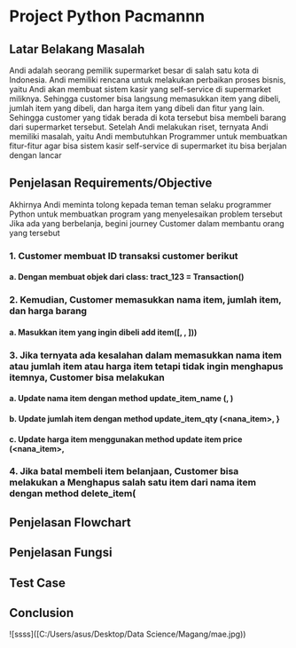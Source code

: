 # Project Python Pacmannn
## Latar Belakang Masalah
Andi adalah seorang pemilik supermarket besar di salah satu kota di Indonesia. Andi memiliki rencana untuk melakukan perbaikan proses bisnis, yaitu Andi akan membuat sistem kasir yang self-service di supermarket miliknya. Sehingga customer bisa langsung memasukkan item yang dibeli, jumlah item yang dibeli, dan harga item yang dibeli dan fitur yang lain. Sehingga customer yang tidak berada di kota tersebut bisa membeli barang dari supermarket tersebut. Setelah Andi melakukan riset, ternyata Andi memiliki masalah, yaitu Andi membutuhkan Programmer untuk membuatkan fitur-fitur agar bisa sistem kasir self-service di supermarket itu bisa berjalan dengan lancar
## Penjelasan Requirements/Objective
Akhirnya Andi meminta tolong kepada teman teman selaku programmer Python untuk
membuatkan program yang menyelesaikan problem tersebut
Jika ada yang berbelanja, begini journey Customer dalam membantu orang yang
tersebut
### 1. Customer membuat ID transaksi customer berikut
#### a. Dengan membuat objek dari class: tract_123 = Transaction() 
### 2. Kemudian, Customer memasukkan nama item, jumlah item, dan harga barang
#### a. Masukkan item yang ingin dibeli add item([<nana iten>, <jumlah iten>, <harga per item>])) 
### 3. Jika ternyata ada kesalahan dalam memasukkan nama item atau jumlah item atau harga item tetapi tidak ingin menghapus itemnya, Customer bisa melakukan 
#### a. Update nama item dengan method update_item_name (<nana iten>, <update nama item>)
#### b. Update jumlah item dengan method update_item_qty (<nana_item>, <update jumlah item>}
#### c. Update harga item menggunakan method update item price (<nana_item>, <update harga item> 
### 4. Jika batal membeli item belanjaan, Customer bisa melakukan a Menghapus salah satu item dari nama item dengan method delete_item(<nama item>
## Penjelasan Flowchart
## Penjelasan Fungsi
## Test Case
## Conclusion
![ssss]([C:/Users/asus/Desktop/Data Science/Magang/mae.jpg))



